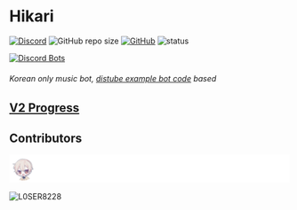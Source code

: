 # Hikari
[![Discord](https://img.shields.io/discord/719467676816113695?style=for-the-badge)](https://discord.link/hikari)
![GitHub repo size](https://img.shields.io/github/repo-size/KeepSOBP/Hikari?style=for-the-badge)
[![GitHub](https://img.shields.io/github/license/keepsobp/hikari?style=for-the-badge)](https://github.com/KeepSOBP/Hikari/blob/master/LICENSE)
![status](https://img.shields.io/badge/Status-Beta-yellowgreen?style=for-the-badge)

[![Discord Bots](https://top.gg/api/widget/status/719163943330906143.svg)](https://top.gg/bot/719163943330906143)

###### Korean only music bot, [distube example bot code](https://github.com/distubejs/example) based

## [V2 Progress](https://github.com/KeepSOBP/Hikari/projects/1)

## Contributors
![Contributors](CONTRIBUTORS.svg)

![L0SER8228](https://avatars.githubusercontent.com/u/65214509?s=48&v=4)